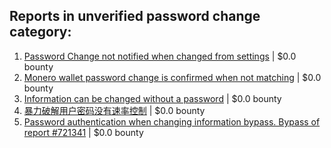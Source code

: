 ## Reports in unverified password change category:
1. [Password Change not notified when changed from settings](https://hackerone.com/reports/242846) | $0.0 bounty
2. [Monero wallet password change is confirmed when not matching](https://hackerone.com/reports/803028) | $0.0 bounty
3. [Information can be changed without a password](https://hackerone.com/reports/721341) | $0.0 bounty
4. [暴力破解用户密码没有速率控制](https://hackerone.com/reports/854424) | $0.0 bounty
5. [Password authentication when changing information bypass. Bypass of report #721341](https://hackerone.com/reports/1040373) | $0.0 bounty